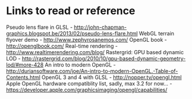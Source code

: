 Links to read or reference
==========================

Pseudo lens flare in GLSL - http://john-chapman-graphics.blogspot.be/2013/02/pseudo-lens-flare.html
WebGL terrain flyover demo - http://www.zephyrosanemos.com/
OpenGL book - http://openglbook.com/
Real-time rendering - http://www.realtimerendering.com/blog/
Rastergrid: GPU based dynamic LOD -
http://rastergrid.com/blog/2010/10/gpu-based-dynamic-geometry-lod/#more-428
An intro to modern OpenGL -
http://duriansoftware.com/joe/An-intro-to-modern-OpenGL.-Table-of-Contents.html
OpenGL 3 and 4 with GLSL - http://nopper.tv/opengl.html
Apple OpenGL hardware compatiblity list, sadly, max 3.2 for now... -
https://developer.apple.com/graphicsimaging/opengl/capabilities/
